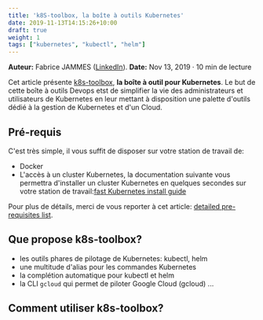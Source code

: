 ```yaml
---
title: 'k8S-toolbox, la boîte à outils Kubernetes'
date: 2019-11-13T14:15:26+10:00
draft: true
weight: 1
tags: ["kubernetes", "kubectl", "helm"] 
---
```


**Auteur:** Fabrice JAMMES ([LinkedIn](https://www.linkedin.com/in/fabrice-jammes-5b29b042/)). 
**Date:** Nov 13, 2019 · 10 min de lecture


Cet article présente [k8s-toolbox](https://github.com/k8s-school/k8s-toolbox), **la boîte à outil pour Kubernetes**. Le but de cette boîte à outils Devops etst de simplifier la vie des administrateurs et utilisateurs de Kubernetes en leur mettant à disposition une palette d'outils dédié à la gestion de Kubernetes et d'un Cloud.

## Pré-requis

C'est très simple, il vous suffit de disposer sur votre station de travail de:

- Docker
- L'accès à un cluster Kubernetes, la documentation suivante vous permettra d'installer un cluster Kubernetes en quelques secondes sur votre station de travail:[fast Kubernetes install guide](https://github.com/k8s-school/kind-helper#run-kind-on-a-workstation)

Pour plus de détails, merci de vous reporter à cet article: [detailed pre-requisites list](https://github.com/k8s-school/k8s-toolbox#pre-requisites).

## Que propose k8s-toolbox?

- les outils phares de pilotage de Kubernetes: kubectl, helm
- une multitude d'alias pour les commandes Kubernetes
- la complétion automatique pour kubectl et helm
- la CLI `gcloud` qui permet de piloter Google Cloud (gcloud)
...

## Comment utiliser k8s-toolbox?
